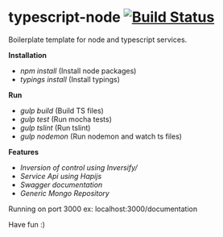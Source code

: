 # typescript-node [![Build Status](https://travis-ci.org/Talento90/typescript-node.svg?branch=master)](https://travis-ci.org/Talento90/typescript-node)

Boilerplate template for node and typescript services.

**Installation**

* *npm install* (Install node packages)
* *typings install* (Install typings)

**Run**

* *gulp build* (Build TS files)
* *gulp test* (Run mocha tests)
* *gulp tslint* (Run tslint)
* *gulp nodemon* (Run nodemon and watch ts files)

**Features**

* *Inversion of control using Inversify/*
* *Service Api using Hapijs*
* *Swagger documentation*
* *Generic Mongo Repository*


Running on port 3000 ex: localhost:3000/documentation

Have fun :)

